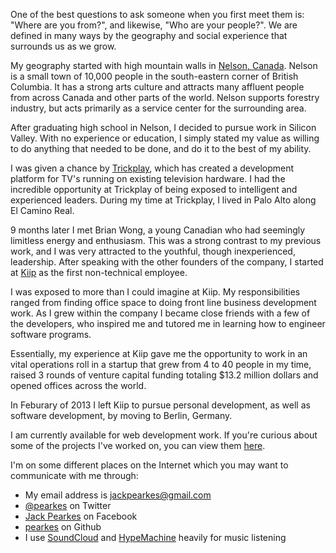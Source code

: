 One of the best questions to ask someone when you first meet them is:
"Where are you from?", and likewise, "Who are your people?". We are
defined in many ways by the geography and social experience that
surrounds us as we grow.

My geography started with high mountain walls in [Nelson, Canada](http://en.wikipedia.org/wiki/Nelson,_British_Columbia).
Nelson is a small town of 10,000 people in the south-eastern corner of British
Columbia. It has a strong arts culture and attracts many affluent people
from across Canada and other parts of the world. Nelson supports forestry
industry, but acts primarily as a service center for the surrounding area.

After graduating high school in Nelson, I decided to pursue work
in Silicon Valley. With no experience or education, I simply stated my
value as willing to do anything that needed to be done, and do it to
the best of my ability.

I was given a chance by [Trickplay](http://www.trickplay.com/), which
has created a development platform for TV's running on existing
television hardware. I had the incredible opportunity at Trickplay
of being exposed to intelligent and experienced leaders. During my
time at Trickplay, I lived in Palo Alto along El Camino Real.

9 months later I met Brian Wong, a young Canadian who had seemingly
limitless energy and enthusiasm. This was a strong contrast to my previous
work, and I was very attracted to the youthful, though inexperienced,
leadership. After speaking with the other founders of the company, I
started at [Kiip](http://kiip.me) as the first non-technical
employee.

I was exposed to more than I could imagine at Kiip. My responsibilities
ranged from finding office space to doing front line business development
work. As I grew within the company I became close friends with a few of
the developers, who inspired me and tutored me in learning how to engineer
software programs.

Essentially, my experience at Kiip gave me the opportunity to work in an
vital operations roll in a startup that grew from 4 to 40 people in my time, raised
3 rounds of venture capital funding totaling $13.2 million dollars and
opened offices across the world.

In Feburary of 2013 I left Kiip to pursue personal development, as well
as software development, by moving to Berlin, Germany.

I am currently available for web development work. If you're curious
about some of the projects I've worked on, you can view them [here](/technical-projects).

I'm on some different places on the Internet which you may want to
communicate with me through:

- My email address is [jackpearkes@gmail.com](mailto:jackpearkes@gmail.com)
- [@pearkes](https://twitter.com/pearkes) on Twitter
- [Jack Pearkes](https://facebook.com/pearkes) on Facebook
- [pearkes](https://github.com/pearkes) on Github
- I use [SoundCloud](https://soundcloud.com/pearkes) and [HypeMachine](http://hypem.com/jackpearkes)
heavily for music listening
